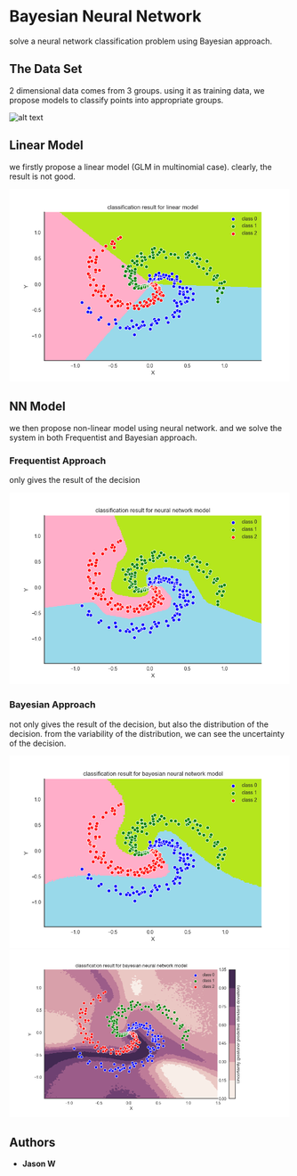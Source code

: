 # Bayesian Neural Network
solve a neural network classification problem using Bayesian approach.
## The Data Set
2 dimensional data comes from 3 groups. using it as training data, we propose models to classify points into appropriate groups.

![alt text](/pic/data_set.png|width=200)
## Linear Model
we firstly propose a linear model (GLM in multinomial case). clearly, the result is not good.

![alt text](/pic/linear_result.png)
## NN Model 
we then propose non-linear model using neural network. and we solve the system in both Frequentist and Bayesian approach.
### Frequentist Approach
only gives the result of the decision

![alt text](/pic/NN_frequentist_result.png)
### Bayesian Approach
not only gives the result of the decision, but also the distribution of the decision. from the variability of the distribution, we can see the uncertainty of the decision.

![alt text](/pic/NN_bayesian_result2_regionpred.png)
![alt text](/pic/NN_bayesian_result3_uncertainty.png)

## Authors
* **Jason W**